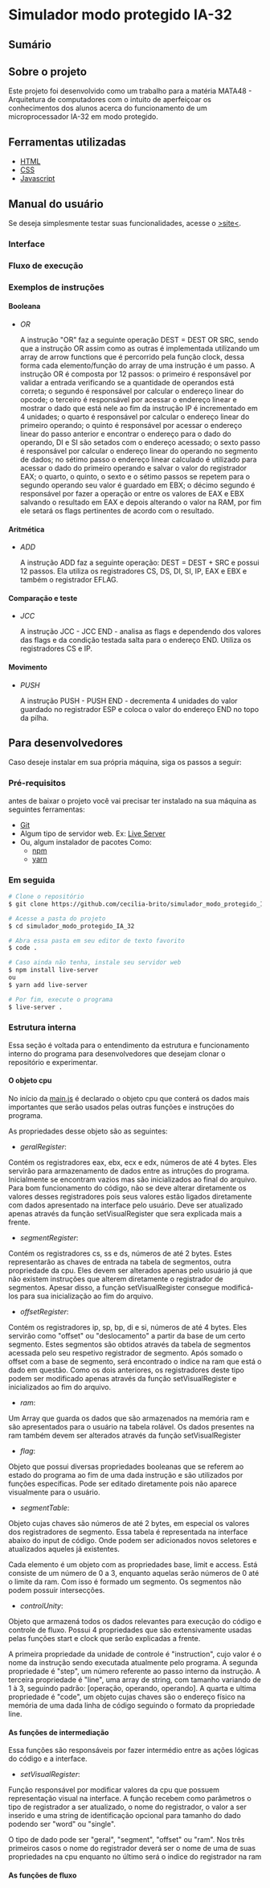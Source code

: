 # Simulador modo protegido IA-32

## Sumário

## Sobre o projeto

Este projeto foi desenvolvido como um trabalho para a matéria MATA48 - Arquitetura de computadores com o intuito de aperfeiçoar os conhecimentos dos alunos acerca do funcionamento de um microprocessador IA-32 em modo protegido.

## Ferramentas utilizadas

- [HTML](https://developer.mozilla.org/pt-BR/docs/Web/HTML)
- [CSS](https://developer.mozilla.org/pt-BR/docs/Web/CSS)
- [Javascript](https://developer.mozilla.org/pt-BR/docs/Web/JavaScript)

## Manual do usuário

Se deseja simplesmente testar suas funcionalidades, acesse o [>site<](https://github.com/cecilia-brito/simulador_modo_protegido_IA_32).

### Interface

### Fluxo de execução

### Exemplos de instruções

#### Booleana

- *OR*

  A instrução "OR" faz a seguinte operação DEST = DEST OR SRC, sendo que a instrução OR assim como as outras é implementada utilizando um array de arrow functions que é percorrido pela função clock, dessa forma cada elemento/função do array de uma instrução é um passo. 
  A instrução OR é composta por 12 passos: o primeiro é responsável por validar a entrada verificando se a quantidade de operandos está correta; o segundo é responsável por calcular o endereço linear do opcode; o terceiro é responsável por acessar o endereço linear e mostrar o dado que está nele ao fim da instrução IP é incrementado em 4 unidades; o quarto é responsável por calcular o endereço linear do primeiro operando; o quinto é responsável por acessar o endereço linear do passo anterior e encontrar o endereço para o dado do operando, DI e SI são setados com o endereço acessado; o sexto passo é responsável por calcular o endereço linear do operando no segmento de dados; no sétimo passo o endereço linear calculado é utilizado para acessar o dado do primeiro operando e salvar o valor do registrador EAX; o quarto, o quinto, o sexto e o sétimo passos se repetem para o segundo operando seu valor é guardado em EBX; o décimo segundo é responsável por fazer a operação or entre os valores de EAX e EBX salvando o resultado em EAX e depois alterando o valor na RAM, por fim ele setará os flags pertinentes de acordo com o resultado.

#### Aritmética

- *ADD*

  A instrução ADD faz a seguinte operação: DEST = DEST + SRC e possui 12 passos. Ela utiliza os registradores CS, DS, DI, SI, IP, EAX e EBX e também o registrador EFLAG.

#### Comparação e teste

- *JCC*

  A instrução JCC - JCC END - analisa as flags e dependendo dos valores das flags e da condição testada salta para o endereço END. Utiliza os registradores CS e IP.

#### Movimento

- *PUSH*

  A instrução PUSH - PUSH END - decrementa 4 unidades do valor guardado no registrador ESP e coloca o valor do endereço END no topo da pilha.

## Para desenvolvedores

Caso deseje instalar em sua própria máquina, siga os passos a seguir:

### Pré-requisitos

antes de baixar o projeto você vai precisar ter instalado na sua máquina as seguintes ferramentas:

- [Git](https://git-scm.com)
- Algum tipo de servidor web. Ex: [Live Server](https://marketplace.visualstudio.com/items?itemName=ritwickdey.LiveServer)
- Ou, algum instalador de pacotes Como:
  - [npm](https://www.npmjs.com)
  - [yarn](https://yarnpkg.com)

### Em seguida

```bash
# Clone o repositório
$ git clone https://github.com/cecilia-brito/simulador_modo_protegido_IA_32.git

# Acesse a pasta do projeto
$ cd simulador_modo_protegido_IA_32

# Abra essa pasta em seu editor de texto favorito
$ code .

# Caso ainda não tenha, instale seu servidor web
$ npm install live-server
ou
$ yarn add live-server

# Por fim, execute o programa
$ live-server .

```

### Estrutura interna

Essa seção é voltada para o entendimento da estrutura e funcionamento interno do programa para desenvolvedores que desejam clonar o repositório e experimentar.

#### O objeto cpu

No início da [main.js](./main.js) é declarado o objeto cpu que conterá os dados mais importantes que serão usados pelas outras funções e instruções do programa.

As propriedades desse objeto são as seguintes:

- *geralRegister*:

Contém os registradores eax, ebx, ecx e edx, números de até 4 bytes. Eles servirão para armazenamento de dados entre as intruções do programa. Inicialmente se encontram vazios mas são inicializados ao final do arquivo. Para bom funcionamento do código, não se deve alterar diretamente os valores desses registradores pois seus valores estão ligados diretamente com dados apresentado na interface pelo usuário. Deve ser atualizado apenas através da função setVisualRegister que sera explicada mais a frente.

- *segmentRegister*:

Contém os registradores cs, ss e ds, números de até 2 bytes. Estes representarão as chaves de entrada na tabela de segmentos, outra propriedade da cpu. Eles devem ser alterados apenas pelo usuário já que não existem instruções que alterem diretamente o registrador de segmentos. Apesar disso, a função setVisualRegister consegue modificá-los para sua inicialização ao fim do arquivo.

- *offsetRegister*:

Contém os registradores ip, sp, bp, di e si, números de até 4 bytes. Eles servirão como "offset" ou "deslocamento" a partir da base de um certo segmento. Estes segmentos são obtidos através da tabela de segmentos acessada pelo seu respetivo registrador de segmento. Após somado o offset com a base de segmento, será encontrado o indice na ram que está o dado em questão. Como os dois anteriores, os registradores deste tipo podem ser modificado apenas através da função setVisualRegister e inicializados ao fim do arquivo.

- *ram*:

Um Array que guarda os dados que são armazenados na memória ram e são apresentados para o usuário na tabela rolável. Os dados presentes na ram também devem ser alterados através da função setVisualRegister

- *flag*:

Objeto que possui diversas propriedades booleanas que se referem ao estado do programa ao fim de uma dada instrução e são utilizados por funções específicas. Pode ser editado diretamente pois não aparece visualmente para o usuário.

- *segmentTable*:

Objeto cujas chaves são números de até 2 bytes, em especial os valores dos registradores de segmento. Essa tabela é representada na interface abaixo do input de código. Onde podem ser adicionados novos seletores e atualizados aqueles já existentes.

Cada elemento é um objeto com as propriedades base, limit e access. Está consiste de um número de 0 a 3, enquanto aquelas serão números de 0 até o limite da ram. Com isso é formado um segmento. Os segmentos não podem possuir intersecções.

- *controlUnity*:

Objeto que armazená todos os dados relevantes para execução do código e controle de fluxo. Possui 4 propriedades que são extensivamente usadas pelas funções start e clock que serão explicadas a frente.

A primeira propriedade da unidade de controle é "instruction", cujo valor é o nome da instrução sendo executada atualmente pelo programa. A segunda propriedade é "step", um número referente ao passo interno da instrução. A terceira propriedade é "line", uma array de string, com tamanho variando de 1 à 3, seguindo padrão: [operação, operando, operando]. A quarta e ultima propriedade é "code", um objeto cujas chaves são o endereço físico na memória de uma dada linha de código seguindo o formato da propriedade line.

#### As funções de intermediação

Essa funções são responsáveis por fazer intermédio entre as ações lógicas do código e a interface.

- *setVisualRegister*:

Função responsável por modificar valores da cpu que possuem representação visual na interface. A função recebem como parâmetros o tipo de registrador a ser atualizado, o nome do registrador, o valor a ser inserido e uma string de identificação opcional para tamanho do dado podendo ser "word" ou "single".

O tipo de dado pode ser "geral", "segment", "offset" ou "ram". Nos três primeiros casos o nome do registrador deverá ser o nome de uma de suas propriedades na cpu enquanto no último será o indice do registrador na ram

#### As funções de fluxo
